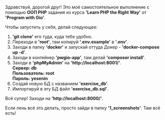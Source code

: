 Здравствуй, дорогой друг! Это моё самостоятельное выполнение с помощью <b>ООП PHP</b> задания из курса <b>'Learn PHP the Right Way'</b> от <b>'Program with Gio'</b>.<br/>  <b></b>

Чтобы запустить у себя, делай следующее:<br/>

1. <b>'git clone'</b> его туда, куда тебе удобно.
2. Переходи в <b>'root'</b>, там копируй <b>'.env.example'</b> в <b>'.env'</b>.
3. Заходи в папку <b>'docker'</b> и запускай оттуда Докер - <b>'docker-compose up -d'</b>.
4. Заходи в контейнер <b>'pwgio-app'</b>, там делай <b>'composer install'</b>.
5. Заходи в <b>'phpMyAdmin'</b> на <b>'http://localhost:8001/'</b>.<br/>
   <b>Сервер: db</b><br/>
   <b>Пользователь: root</b><br/>
   <b>Пароль: yesenin</b><br/>
6. Создай новую БД с названием <b>'exercise_db'</b>.
7. Импортируй в эту БД файл <b>'exercise_db.sql'</b>.

Всё супер! Заходи на <b>'http://localhost:8000/'</b>.<br/>

Если лень всё это делать, просто зайди в папку <b>'1_screenshots'</b>. Там всё есть!
